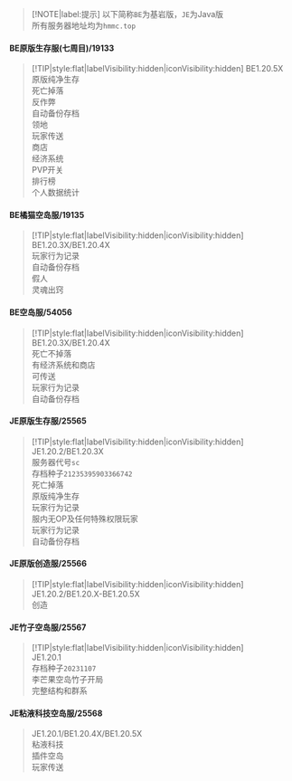 > [!NOTE|label:提示]
> 以下简称`BE`为基岩版，`JE`为Java版  
> 所有服务器地址均为`hmmc.top`  

#### BE原版生存服(七周目)/19133
> [!TIP|style:flat|labelVisibility:hidden|iconVisibility:hidden]
> BE1.20.5X  
> 原版纯净生存  
> 死亡掉落  
> 反作弊  
> 自动备份存档  
> 领地  
> 玩家传送  
> 商店  
> 经济系统  
> PVP开关  
> 排行榜  
> 个人数据统计  

#### BE橘猫空岛服/19135
> [!TIP|style:flat|labelVisibility:hidden|iconVisibility:hidden]
> BE1.20.3X/BE1.20.4X  
> 玩家行为记录  
> 自动备份存档  
> 假人  
> 灵魂出窍  

#### BE空岛服/54056
> [!TIP|style:flat|labelVisibility:hidden|iconVisibility:hidden] 
> BE1.20.3X/BE1.20.4X  
> 死亡不掉落  
> 有经济系统和商店  
> 可传送  
> 玩家行为记录  
> 自动备份存档

#### JE原版生存服/25565
> [!TIP|style:flat|labelVisibility:hidden|iconVisibility:hidden] 
> JE1.20.2/BE1.20.3X  
> 服务器代号`sc`  
> 存档种子`21235395903366742`  
> 死亡掉落  
> 原版纯净生存  
> 玩家行为记录  
> 服内无OP及任何特殊权限玩家  
> 玩家行为记录  
> 自动备份存档

#### JE原版创造服/25566
> [!TIP|style:flat|labelVisibility:hidden|iconVisibility:hidden]  
> JE1.20.2/BE1.20.X-BE1.20.5X  
> 创造  

#### JE竹子空岛服/25567
> [!TIP|style:flat|labelVisibility:hidden|iconVisibility:hidden]  
> JE1.20.1  
> 存档种子`20231107`  
> 李芒果空岛竹子开局  
> 完整结构和群系  

#### JE粘液科技空岛服/25568
> JE1.20.1/BE1.20.4X/BE1.20.5X  
> 粘液科技  
> 插件空岛  
> 玩家传送  